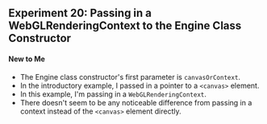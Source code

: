 ## Experiment 20: Passing in a WebGLRenderingContext to the Engine Class Constructor

#### New to Me
- The Engine class constructor's first parameter is `canvasOrContext`.
- In the introductory example, I passed in a pointer to a `<canvas>` element.
- In this example, I'm passing in a `WebGLRenderingContext`.
- There doesn't seem to be any noticeable difference from passing in a context instead of the `<canvas>` element directly.